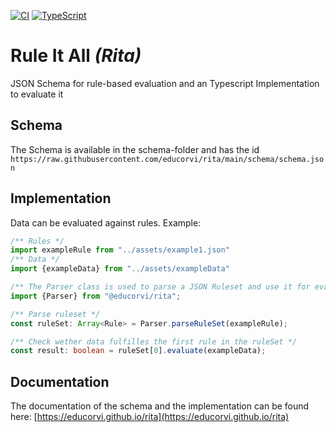 [![CI](https://github.com/educorvi/rita/actions/workflows/main.yml/badge.svg)](https://github.com/educorvi/rita/actions/workflows/main.yml)
[![TypeScript](https://img.shields.io/badge/%3C%2F%3E-TypeScript-%230074c1.svg)](http://www.typescriptlang.org/)
# Rule It All _(Rita)_
JSON Schema for rule-based evaluation and an Typescript Implementation to evaluate it
## Schema
The Schema is available in the schema-folder and has the id `https://raw.githubusercontent.com/educorvi/rita/main/schema/schema.json`
## Implementation
Data can be evaluated against rules. Example:
```typescript
/** Rules */
import exampleRule from "../assets/example1.json"
/** Data */
import {exampleData} from "../assets/exampleData"

/** The Parser class is used to parse a JSON Ruleset and use it for evaluation */
import {Parser} from "@educorvi/rita";

/** Parse ruleset */
const ruleSet: Array<Rule> = Parser.parseRuleSet(exampleRule);

/** Check wether data fulfilles the first rule in the ruleSet */
const result: boolean = ruleSet[0].evaluate(exampleData);
```
## Documentation
The documentation of the schema and the implementation can be found here: [https://educorvi.github.io/rita](https://educorvi.github.io/rita)
